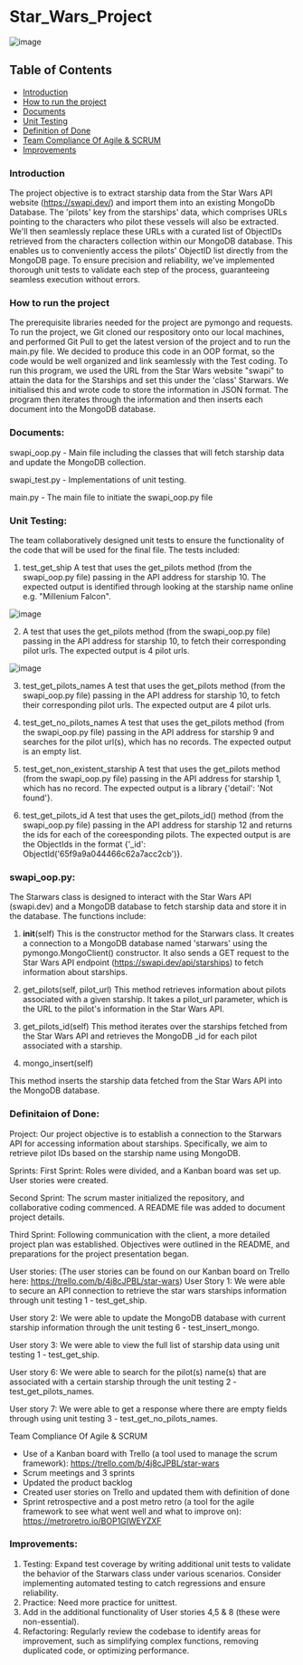 # Star_Wars_Project

![image](https://github.com/Muhammad-Nawaz/Star_Wars_Project/assets/65783110/aa2f384a-ef57-4cf0-87d1-11faeed62320)


## Table of Contents
- [Introduction](###Introduction)
- [How to run the project](###Howtoruntheproject)
- [Documents](###Documents)
- [Unit Testing](###UnitTesting)
- [Definition of Done](###DefinitionOfDone)
- [Team Compliance Of Agile & SCRUM](###Agile&Scrum)
- [Improvements](#Improvements)


### Introduction


The project objective is to extract starship data from the Star Wars API website (https://swapi.dev/) and import them into an existing MongoDb Database. The 'pilots' key from the starships' data, which comprises URLs pointing to the characters who pilot these vessels will also be extracted. We'll then seamlessly replace these URLs with a curated list of ObjectIDs retrieved from the characters collection within our MongoDB database. This enables us to conveniently access the pilots' ObjectID list directly from the MongoDB page. To ensure precision and reliability, we've implemented thorough unit tests to validate each step of the process, guaranteeing seamless execution without errors.


### How to run the project
 
The prerequisite libraries needed for the project are pymongo and requests. To run the project, we Git cloned our respository onto our local machines, and performed Git Pull to get the latest version of the project and to run the main.py file. We decided to produce this code in an OOP format, so the code would be well organized and link seamlessly with the Test coding. To run this program, we used the URL from the Star Wars website "swapi" to attain the data for the Starships and set this under the 'class' Starwars. We initialised this and wrote code to store the information in JSON format. The program then iterates through the information and then inserts each document into the MongoDB database.


### Documents: 

swapi_oop.py - Main file including the classes that will fetch starship data and update the MongoDB collection. 

swapi_test.py - Implementations of unit testing.

main.py - The main file to initiate the swapi_oop.py file




### Unit Testing:
The team collaboratively designed unit tests to ensure the functionality of the code that will be used for the final file. The tests included:

1. test_get_ship
A test that uses the get_pilots method (from the swapi_oop.py file) passing in the API address for starship 10. 
The expected output is identified through looking at the starship name online e.g. "Millenium Falcon".

![image](https://github.com/Muhammad-Nawaz/Star_Wars_Project/assets/65783110/95fc4069-3959-4099-8f38-0740e11f6fae)


2. A test that uses the get_pilots method (from the swapi_oop.py file) passing in the API address for starship 10, to fetch their corresponding pilot urls.
The expected output is 4 pilot urls. 

![image](https://github.com/Muhammad-Nawaz/Star_Wars_Project/assets/65783110/e42d6beb-e527-4b4f-90e0-022218a75677)




3. test_get_pilots_names
A test that uses the get_pilots method (from the swapi_oop.py file) passing in the API address for starship 10, to fetch their corresponding pilot urls.
The expected output are 4 pilot urls. 


4. test_get_no_pilots_names
A test that uses the get_pilots method (from the swapi_oop.py file) passing in the API address for starship 9 and searches for the pilot url(s), which has no records.
The expected output is an empty list. 



5. test_get_non_existent_starship
A test that uses the get_pilots method (from the swapi_oop.py file) passing in the API address for starship 1, which has no record.
The expected output is a library {'detail': 'Not found'}. 



6. test_get_pilots_id
A test that uses the get_pilots_id() method (from the swapi_oop.py file) passing in the API address for starship 12 and returns the ids for each of the coreesponding pilots.
The expected output is are the ObjectIds in the format {'_id': ObjectId('65f9a9a044466c62a7acc2cb')}.







### swapi_oop.py:
The Starwars class is designed to interact with the Star Wars API (swapi.dev) and a MongoDB database to fetch starship data and store it in the database. The functions include:

1. __init__(self)
This is the constructor method for the Starwars class. It creates a connection to a MongoDB database named 'starwars' using the pymongo.MongoClient() constructor. It also sends a GET request to the Star Wars API endpoint (https://swapi.dev/api/starships) to fetch information about starships. 

2. get_pilots(self, pilot_url)
This method retrieves information about pilots associated with a given starship. It takes a pilot_url parameter, which is the URL to the pilot's information in the Star Wars API.


3. get_pilots_id(self)
This method iterates over the starships fetched from the Star Wars API and retrieves the MongoDB _id for each pilot associated with a starship.

4. mongo_insert(self)

This method inserts the starship data fetched from the Star Wars API into the MongoDB database.    




### Definitaion of Done:
 
Project:
Our project objective is to establish a connection to the Starwars API for accessing information about starships. Specifically, we aim to retrieve pilot IDs based on the starship name using MongoDB.

Sprints:
First Sprint:
Roles were divided, and a Kanban board was set up.
User stories were created.

Second Sprint:
The scrum master initialized the repository, and collaborative coding commenced.
A README file was added to document project details.

Third Sprint:
Following communication with the client, a more detailed project plan was established.
Objectives were outlined in the README, and preparations for the project presentation began.

User stories:
(The user stories can be found on our Kanban board on Trello here: https://trello.com/b/4j8cJPBL/star-wars)
User Story 1: We were able to secure an API connection to retrieve the star wars starships information through unit testing 1 - test_get_ship.

User story 2: We were able to update the MongoDB database with current starship information through the unit testing 6 - test_insert_mongo.

User story 3: We were able to view the full list of starship data using unit testing 1 - test_get_ship.

User story 6: We were able to search for the pilot(s) name(s) that are associated with a certain starship through the unit testing 2 - test_get_pilots_names.

User story 7: We were able to get a response where there are empty fields through using unit testing 3 - test_get_no_pilots_names.


Team Compliance Of Agile & SCRUM
- Use of a Kanban board with Trello (a tool used to manage the scrum framework): https://trello.com/b/4j8cJPBL/star-wars
- Scrum meetings and 3 sprints
- Updated the product backlog
- Created user stories on Trello and updated them with definition of done
- Sprint retrospective and a post metro retro (a tool for the agile framework to see what went well and what to improve on): https://metroretro.io/BOP1GIWEYZXF




### Improvements:
1. Testing: Expand test coverage by writing additional unit tests to validate the behavior of the Starwars class under various scenarios. Consider implementing automated testing to catch regressions and ensure reliability.
2. Practice: Need more practice for unittest.
3. Add in the additional functionality of User stories 4,5 & 8 (these were non-essential).
4.  Refactoring: Regularly review the codebase to identify areas for improvement, such as simplifying complex functions, removing duplicated code, or optimizing performance.




